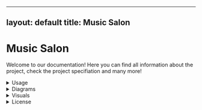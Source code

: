   ---
  layout: default
  title: Music Salon
  ---

  # Music Salon

  Welcome to our documentation! Here you can find all information about the project, 
  check the project specifiation and many more!

  <details>
  <summary>Usage</summary>

  - [Assignment](./assignment.md)

  </details>

  <details>
  <summary>Diagrams</summary>

  - [Class Diagrams](./diagrams/classes.drawio.png)

  </details>

  <details>
  <summary>Visuals</summary>

  - [Admin](./visual/Admin.jpg)
  - [All Authors](./visual/All authors.jpg)
  - [All CD](./visual/All CD.jpg)
  - [Authorization (Admin or Guest)](./visual/Authorization(Admin or Guest).jpg)
  - [Authorization (as User)](./visual/Authorization(as User).jpg)
  - [Guest](./visual/Guest.jpg)
  - [Menu](./visual/Menu.jpg)
  - [Most Popular Performer](./visual/Most popular performer.jpg)
  - [Most Sold CD](./visual/Most sold CD.jpg)
  - [Sales](./visual/Sales.jpg)
  - [Sign Up](./visual/Sign Up.jpg)

  </details>

  <details>
  <summary>License</summary>

  This documentation is released under the [MIT License](./LICENSE.txt).

  </details>
